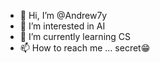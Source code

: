 - 👋 Hi, I’m @Andrew7y
- 👀 I’m interested in AI
- 🌱 I’m currently learning CS
- 📫 How to reach me ... secret😁

<!---
Andrew7y/Andrew7y is a ✨ special ✨ repository because its `README.md` (this file) appears on your GitHub profile.
You can click the Preview link to take a look at your changes.
--->
